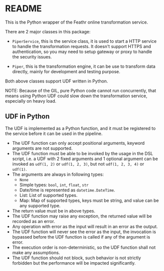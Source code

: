 README
======

This is the Python wrapper of the Feathr online transformation service.

There are 2 major classes in this package:

* `PiperService`, this is the service class, it is used to start a HTTP service to handle the transformation requests. It doesn't support HTTPS and authentication, so you may need to setup gateway or proxy to handle the security issues.

* `Piper`, this is the transformation engine, it can be use to transform data directly, mainly for development and testing purpose.

Both above classes support UDF written in Python.

NOTE: Because of the GIL, pure Python code cannot run concurrently, that means using Python UDF could slow down the transformation service, especially on heavy load.

UDF in Python
-------------

The UDF is implemented as a Python function, and it must be registered to the service before it can be used in the pipeline.

* The UDF function can only accept positional arguments, keyword arguments are not supported.
* The UDF function must be able to be invoked by the usage in the DSL script, i.e. a UDF with 2 fixed arguments and 1 optional argument can be invoked as `udf(1, 2)` or `udf(1, 2, 3)`, but not `udf(1, 2, 3, 4)` or `udf(1)`.
* The arguments are always in following types:
    * `None`
    * Simple types: `bool`, `int`, `float`, `str`
    * Date/time is represented as `datetime.DateTime`.
    * List: List of supported types.
    * Map: Map of supported types, keys must be string, and value can be any supported type.
* The return value must be in above types.
* The UDF function may raise any exception, the returned value will be recorded as an error.
* Any operation with error as the input will result in an error as the output.
* The UDF function will never see the error as the input, the invocation is bypassed before the UDF function is called if any of the argument is error.
* The execution order is non-deterministic, so the UDF function shall not make any assumptions.
* The UDF function should not block, such behavior is not strictly forbidden but the performance will be impacted significantly.